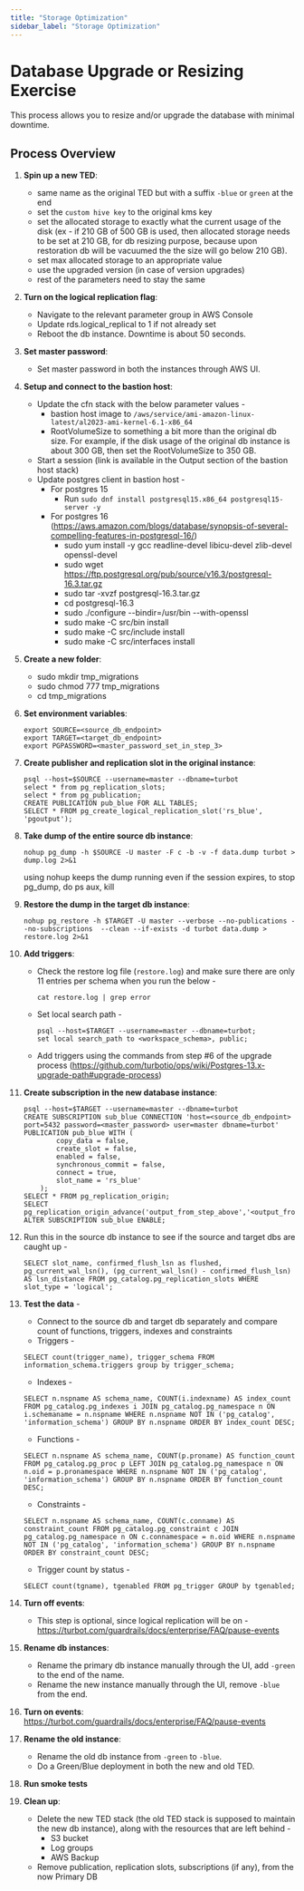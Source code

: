 ```yaml
---
title: "Storage Optimization"
sidebar_label: "Storage Optimization"
---
```


# Database Upgrade or Resizing Exercise

This process allows you to resize and/or upgrade the database with minimal downtime.

## Process Overview

1. **Spin up a new TED**:
   - same name as the original TED but with a suffix `-blue` or `green` at the end
   - set the `custom hive key` to the original kms key
   - set the allocated storage to exactly what the current usage of the disk (ex - if 210 GB of 500 GB is used, then allocated storage needs to be set at 210 GB, for db resizing purpose, because upon restoration db will be vacuumed the the size will go below 210 GB).
   - set max allocated storage to an appropriate value
   - use the upgraded version (in case of version upgrades)
   - rest of the parameters need to stay the same
2. **Turn on the logical replication flag**:
   - Navigate to the relevant parameter group in AWS Console
   - Update rds.logical_replical to 1 if not already set
   - Reboot the db instance. Downtime is about 50 seconds.
3. **Set master password**:
   - Set master password in both the instances through AWS UI.
4. **Setup and connect to the bastion host**:
   - Update the cfn stack with the below parameter values -
     - bastion host image to `/aws/service/ami-amazon-linux-latest/al2023-ami-kernel-6.1-x86_64`
     - RootVolumeSize to something a bit more than the original db size. For example, if the disk usage of the original db instance is about 300 GB, then set the RootVolumeSize to 350 GB.
   - Start a session (link is available in the Output section of the bastion host stack)
   - Update postgres client in bastion host -
     - For postgres 15
       - Run `sudo dnf install postgresql15.x86_64 postgresql15-server -y`
     - For postgres 16 (https://aws.amazon.com/blogs/database/synopsis-of-several-compelling-features-in-postgresql-16/)
       - sudo yum install -y gcc readline-devel libicu-devel zlib-devel openssl-devel
       - sudo wget https://ftp.postgresql.org/pub/source/v16.3/postgresql-16.3.tar.gz
       - sudo tar -xvzf postgresql-16.3.tar.gz
       - cd postgresql-16.3
       - sudo ./configure --bindir=/usr/bin --with-openssl
       - sudo make -C src/bin install
       - sudo make -C src/include install
       - sudo make -C src/interfaces install
5. **Create a new folder**:
   - sudo mkdir tmp_migrations
   - sudo chmod 777 tmp_migrations
   - cd tmp_migrations
6. **Set environment variables**:

   ```shell
   export SOURCE=<source_db_endpoint>
   export TARGET=<target_db_endpoint>
   export PGPASSWORD=<master_password_set_in_step_3>
   ```

7. **Create publisher and replication slot in the original instance**:

   ```shell
   psql --host=$SOURCE --username=master --dbname=turbot
   select * from pg_replication_slots;
   select * from pg_publication;
   CREATE PUBLICATION pub_blue FOR ALL TABLES;
   SELECT * FROM pg_create_logical_replication_slot('rs_blue', 'pgoutput');
   ```

8. **Take dump of the entire source db instance**:

   ```shell
   nohup pg_dump -h $SOURCE -U master -F c -b -v -f data.dump turbot > dump.log 2>&1
   ```

   using nohup keeps the dump running even if the session expires, to stop pg_dump, do ps aux, kill <pid>

9. **Restore the dump in the target db instance**:
   ```shell
   nohup pg_restore -h $TARGET -U master --verbose --no-publications --no-subscriptions  --clean --if-exists -d turbot data.dump > restore.log 2>&1
   ```
10. **Add triggers**:
    - Check the restore log file (`restore.log`) and make sure there are only 11 entries per schema when you run the below -
      ```shell
      cat restore.log | grep error
      ```
    - Set local search path -
      ```shell
      psql --host=$TARGET --username=master --dbname=turbot;
      set local search_path to <workspace_schema>, public;
      ```
    - Add triggers using the commands from step #6 of the upgrade process (https://github.com/turbotio/ops/wiki/Postgres-13.x-upgrade-path#upgrade-process)
11. **Create subscription in the new database instance**:
    ```shell
    psql --host=$TARGET --username=master --dbname=turbot
    CREATE SUBSCRIPTION sub_blue CONNECTION 'host=<source_db_endpoint> port=5432 password=<master_password> user=master dbname=turbot' PUBLICATION pub_blue WITH (
            copy_data = false,
            create_slot = false,
            enabled = false,
            synchronous_commit = false,
            connect = true,
            slot_name = 'rs_blue'
        );
    SELECT * FROM pg_replication_origin;
    SELECT pg_replication_origin_advance('output_from_step_above','<output_from_replication_slot');
    ALTER SUBSCRIPTION sub_blue ENABLE;
    ```
12. Run this in the source db instance to see if the source and target dbs are caught up -
    ```shell
    SELECT slot_name, confirmed_flush_lsn as flushed, pg_current_wal_lsn(), (pg_current_wal_lsn() - confirmed_flush_lsn) AS lsn_distance FROM pg_catalog.pg_replication_slots WHERE slot_type = 'logical';
    ```
13. **Test the data** -
    - Connect to the source db and target db separately and compare count of functions, triggers, indexes and constraints
    - Triggers -
    ```shell
    SELECT count(trigger_name), trigger_schema FROM information_schema.triggers group by trigger_schema;
    ```
    - Indexes -
    ```shell
    SELECT n.nspname AS schema_name, COUNT(i.indexname) AS index_count FROM pg_catalog.pg_indexes i JOIN pg_catalog.pg_namespace n ON i.schemaname = n.nspname WHERE n.nspname NOT IN ('pg_catalog', 'information_schema') GROUP BY n.nspname ORDER BY index_count DESC;
    ```
    - Functions -
    ```shell
    SELECT n.nspname AS schema_name, COUNT(p.proname) AS function_count FROM pg_catalog.pg_proc p LEFT JOIN pg_catalog.pg_namespace n ON n.oid = p.pronamespace WHERE n.nspname NOT IN ('pg_catalog', 'information_schema') GROUP BY n.nspname ORDER BY function_count DESC;
    ```
    - Constraints -
    ```shell
    SELECT n.nspname AS schema_name, COUNT(c.conname) AS constraint_count FROM pg_catalog.pg_constraint c JOIN pg_catalog.pg_namespace n ON c.connamespace = n.oid WHERE n.nspname NOT IN ('pg_catalog', 'information_schema') GROUP BY n.nspname ORDER BY constraint_count DESC;
    ```
    - Trigger count by status -
    ```shell
    SELECT count(tgname), tgenabled FROM pg_trigger GROUP by tgenabled;
    ```
14. **Turn off events**:
    - This step is optional, since logical replication will be on - https://turbot.com/guardrails/docs/enterprise/FAQ/pause-events
15. **Rename db instances**:
    - Rename the primary db instance manually through the UI, add `-green` to the end of the name.
    - Rename the new instance manually through the UI, remove `-blue` from the end.
16. **Turn on events**:
    https://turbot.com/guardrails/docs/enterprise/FAQ/pause-events
17. **Rename the old instance**:
    - Rename the old db instance from `-green` to `-blue`.
    - Do a Green/Blue deployment in both the new and old TED.
18. **Run smoke tests**
19. **Clean up**:
    - Delete the new TED stack (the old TED stack is supposed to maintain the new db instance), along with the resources that are left behind -
      - S3 bucket
      - Log groups
      - AWS Backup
    - Remove publication, replication slots, subscriptions (if any), from the now Primary DB
